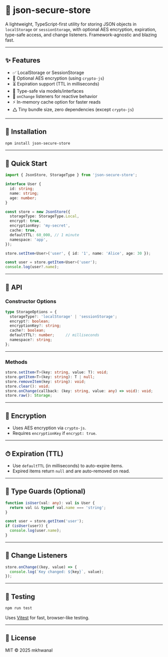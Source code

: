 # 🏦 json-secure-store

A lightweight, TypeScript-first utility for storing JSON objects in `localStorage` or `sessionStorage`, with optional AES encryption, expiration, type-safe access, and change listeners. Framework-agnostic and blazing fast.

---

## ✨ Features

- ✅ LocalStorage or SessionStorage  
- 🔐 Optional AES encryption (using `crypto-js`)  
- ⏳ Expiration support (TTL in milliseconds)  
- 🧠 Type-safe via models/interfaces  
- 📡 `onChange` listeners for reactive behavior  
- ⚡ In-memory cache option for faster reads  
- 🛆 Tiny bundle size, zero dependencies (except `crypto-js`)  

---

## 📅 Installation

```bash
npm install json-secure-store
```

---

## 🚀 Quick Start

```ts
import { JsonStore, StorageType } from 'json-secure-store';

interface User {
  id: string;
  name: string;
  age: number;
}

const store = new JsonStore({
  storageType: StorageType.Local,
  encrypt: true,
  encryptionKey: 'my-secret',
  cache: true,
  defaultTTL: 60_000, // 1 minute
  namespace: 'app',
});

store.setItem<User>('user', { id: '1', name: 'Alice', age: 30 });

const user = store.getItem<User>('user');
console.log(user?.name);
```

---

## 🧹 API

### Constructor Options

```ts
type StorageOptions = {
  storageType?: 'localStorage' | 'sessionStorage';
  encrypt?: boolean;
  encryptionKey?: string;
  cache?: boolean;
  defaultTTL?: number;     // milliseconds
  namespace?: string;
};
```

---

### Methods

```ts
store.setItem<T>(key: string, value: T): void;
store.getItem<T>(key: string): T | null;
store.removeItem(key: string): void;
store.clear(): void;
store.onChange(callback: (key: string, value: any) => void): void;
store.raw(): Storage;
```

---

## 🔐 Encryption

- Uses AES encryption via `crypto-js`.
- Requires `encryptionKey` if `encrypt: true`.

---

## ⏱ Expiration (TTL)

- Use `defaultTTL` (in milliseconds) to auto-expire items.
- Expired items return `null` and are auto-removed on read.

---

## 🧠 Type Guards (Optional)

```ts
function isUser(val: any): val is User {
  return val && typeof val.name === 'string';
}

const user = store.getItem('user');
if (isUser(user)) {
  console.log(user.name);
}
```

---

## 📡 Change Listeners

```ts
store.onChange((key, value) => {
  console.log(`Key changed: ${key}`, value);
});
```

---

## 🧺 Testing

```bash
npm run test
```

Uses [Vitest](https://vitest.dev/) for fast, browser-like testing.

---

## 🗾 License

MIT © 2025 mkhwanal